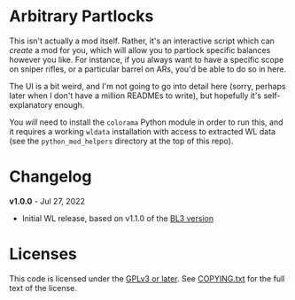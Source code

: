 Arbitrary Partlocks
===================

This isn't actually a mod itself.  Rather, it's an interactive script which can
*create* a mod for you, which will allow you to partlock specific balances
however you like.  For instance, if you always want to have a specific scope
on sniper rifles, or a particular barrel on ARs, you'd be able to do so in
here.

The UI is a bit weird, and I'm not going to go into detail here (sorry, perhaps
later when I don't have a million READMEs to write), but hopefully it's
self-explanatory enough.

You *will* need to install the `colorama` Python module in order to run this,
and it requires a working `wldata` installation with access to extracted WL
data (see the `python_mod_helpers` directory at the top of this repo).

Changelog
=========

**v1.0.0** - Jul 27, 2022
 * Initial WL release, based on v1.1.0 of the
   [BL3 version](https://github.com/BLCM/bl3mods/tree/master/Apocalyptech/gear_changes/arbitrary_partlocks)
 
Licenses
========

This code is licensed under the [GPLv3 or later](https://www.gnu.org/licenses/quick-guide-gplv3.html).
See [COPYING.txt](../../COPYING.txt) for the full text of the license.

